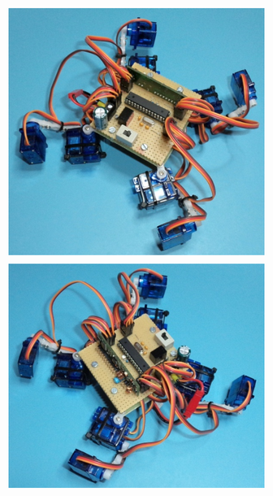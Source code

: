 ![photo1](https://raw.githubusercontent.com/bvarga92/mcu/main/avr_quadruped/photo1.jpg)

![photo2](https://raw.githubusercontent.com/bvarga92/mcu/main/avr_quadruped/photo2.jpg)
